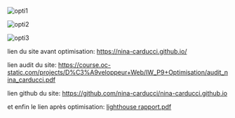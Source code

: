 ![opti1](https://github.com/RomainGoujon/Projet-5-OpenClassroom/assets/119401399/bc13df78-bc74-4799-9870-f60567b2cb0b)

![opti2](https://github.com/RomainGoujon/Projet-5-OpenClassroom/assets/119401399/045ce1e1-4ccb-443f-ba66-0f3756d80b62)

![opti3](https://github.com/RomainGoujon/Projet-5-OpenClassroom/assets/119401399/e786418a-dc69-445d-8bca-6305043d62f8)

lien du site avant optimisation: https://nina-carducci.github.io/

lien audit du site: https://course.oc-static.com/projects/D%C3%A9veloppeur+Web/IW_P9+Optimisation/audit_nina_carducci.pdf

lien github du site: https://github.com/nina-carducci/nina-carducci.github.io

et enfin le lien après optimisation: [lighthouse rapport.pdf](https://github.com/RomainGoujon/Projet-5-OpenClassroom/files/11879261/lighthouse.rapport.pdf)
